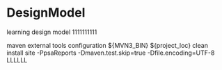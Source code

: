 # DesignModel
learning design model
1111111111

maven external tools configuration
${MVN3_BIN}
${project_loc}
clean install site -PpsaReports -Dmaven.test.skip=true -Dfile.encoding=UTF-8
LLLLLL
